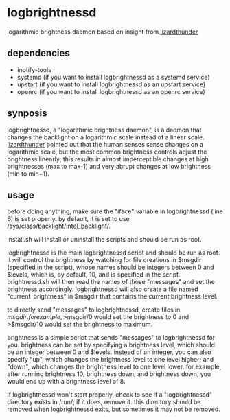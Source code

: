 # logbrightnessd
logarithmic brightness daemon based on insight from [lizardthunder](http://github.com/lizardthunder)

dependencies
------------
* inotify-tools
* systemd (if you want to install logbrightnessd as a systemd service)
* upstart (if you want to install logbrightnessd as an upstart service)
* openrc  (if you want to install logbrightnessd as an openrc service)

synposis
--------
logbrightnessd, a "logarithmic brightness daemon", is a daemon that changes the backlight on a logarithmic scale instead of a linear scale. [lizardthunder](http://github.com/lizardthunder) pointed out that the human senses sense changes on a logarithmic scale, but the most common brightness controls adjust the brightness linearly; this results in almost imperceptible changes at high brightnesses (max to max-1) and very abrupt changes at low brightness (min to min+1).

usage
-----
before doing anything, make sure the "iface" variable in logbrightnessd (line 6) is set properly. by default, it is set to use /sys/class/backlight/intel_backlight/.

install.sh will install or uninstall the scripts and should be run as root.

logbrightnessd is the main logbrightnessd script and should be run as root. it will control the brightness by watching for file creations in $msgdir (specified in the script), whose names should be integers between 0 and $levels, which is, by default, 10, and is specified in the script. brightnessd.sh will then read the names of those "messages" and set the brightness accordingly. logbrightnessd will also create a file named "current_brightness" in $msgdir that contains the current brightness level.

to directly send "messages" to logbrightnessd, create files in $msgdir. for example, >$msgdir/0 would set the brightness to 0 and >$msgdir/10 would set the brightness to maximum.

brightness is a simple script that sends "messages" to logbrightnessd for you. brightness can be set by specifying a brightness level, which should be an integer between 0 and $levels. instead of an integer, you can also specify "up", which changes the brightness level to one level higher; and "down", which changes the brightness level to one level lower. for example, after running brightness 10, brightness down, and brightness down, you would end up with a brightness level of 8.

if logbrightnessd won't start properly, check to see if a "logbrightnessd" directory exists in /run/; if it does, remove it. this directory should be removed when logbrightnessd exits, but sometimes it may not be removed.
